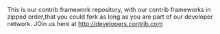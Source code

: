 This is our contrib framework repository, with our contrib frameworks in zipped order,that you could fork as long as you are part of our developer network.
JOin us here at http://developers.contrib.com
